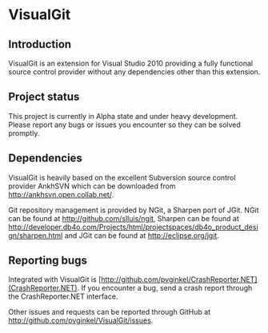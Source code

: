 # VisualGit

## Introduction

VisualGit is an extension for Visual Studio 2010 providing a fully functional source control
provider without any dependencies other than this extension.

## Project status

This project is currently in Alpha state and under heavy development. Please report any
bugs or issues you encounter so they can be solved promptly.

## Dependencies

VisualGit is heavily based on the excellent Subversion source control provider AnkhSVN
which can be downloaded from <http://ankhsvn.open.collab.net/>.

Git repository management is provided by NGit, a Sharpen port of JGit. NGit can be found at
<http://github.com/slluis/ngit>, Sharpen can be found at
<http://developer.db4o.com/Projects/html/projectspaces/db4o_product_design/sharpen.html> and
JGit can be found at <http://eclipse.org/jgit>.

## Reporting bugs

Integrated with VisualGit is [http://github.com/pvginkel/CrashReporter.NET](CrashReporter.NET).
If you encounter a bug, send a crash report through the CrashReporter.NET interface.

Other issues and requests can be reported through GitHub at 
<http://github.com/pvginkel/VisualGit/issues>.
